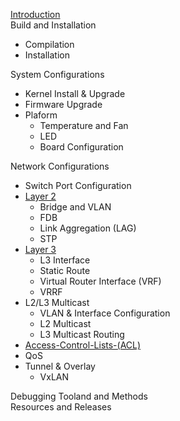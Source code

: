 [Introduction](introduction)  
Build and Installation  
- Compilation  
- Installation  

System Configurations  
- Kernel Install & Upgrade  
- Firmware Upgrade  
- Plaform  
  - Temperature and Fan  
  - LED
  - Board Configuration

Network Configurations
- Switch Port Configuration  
- [Layer 2](layer-2)  
  - Bridge and VLAN  
  - FDB
  - Link Aggregation (LAG)
  - STP  
- [Layer 3](layer-3) 
  - L3 Interface
  - Static Route 
  - Virtual Router Interface (VRF) 
  - VRRF  
- L2/L3 Multicast  
  - VLAN & Interface Configuration
  - L2 Multicast
  - L3 Multicast Routing 
- [Access-Control-Lists-(ACL)](Access-Control-Lists-(ACL))
- QoS 
- Tunnel & Overlay
  - VxLAN  

Debugging Tooland and Methods  
Resources and Releases  
